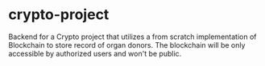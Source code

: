 ﻿# crypto-project
Backend for a Crypto project that utilizes a from scratch implementation of Blockchain to store record of organ donors. The blockchain will be only accessible by authorized users and won't be public.
